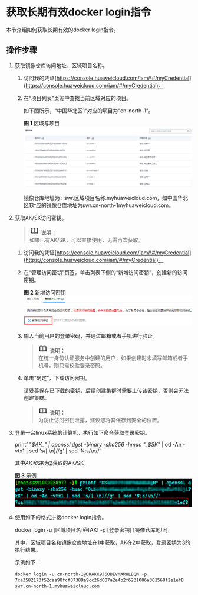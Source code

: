 # 获取长期有效docker login指令<a name="swr_01_1000"></a>

本节介绍如何获取长期有效的docker login指令。

## 操作步骤<a name="section140815918599"></a>

1.  <a name="li5768123671815"></a>获取镜像仓库访问地址、区域项目名称。
    1.  访问我的凭证[https://console.huaweicloud.com/iam/\#/myCredential](https://console.huaweicloud.com/iam/#/myCredential)。
    2.  在“项目列表”页签中查找当前区域对应的项目。

        如下图所示，“中国华北区1“对应的项目为“cn-north-1“。

        **图 1**  区域与项目<a name="fig1548146070"></a>  
        ![](figures/区域与项目.png "区域与项目")

        镜像仓库地址为 : swr.区域项目名称.myhuaweicloud.com，如中国华北区1对应的镜像仓库地址为swr.cn-north-1myhuaweicloud.com。


2.  <a name="li1863783911295"></a>获取AK/SK访问密钥。

    >![](public_sys-resources/icon-note.gif) **说明：**   
    >如果已有AK/SK，可以直接使用，无需再次获取。  

    1.  访问我的凭证[https://console.huaweicloud.com/iam/\#/myCredential](https://console.huaweicloud.com/iam/#/myCredential)。
    2.  在“管理访问密钥”页签，单击列表下侧的“新增访问密钥”，创建新的访问密钥。

        **图 2**  新增访问密钥<a name="fig1750516234350"></a>  
        ![](figures/新增访问密钥.png "新增访问密钥")

    3.  输入当前用户的登录密码，并通过邮箱或者手机进行验证。

        >![](public_sys-resources/icon-note.gif) **说明：**   
        >在统一身份认证服务中创建的用户，如果创建时未填写邮箱或者手机号，则只需校验登录密码。  

    4.  单击“确定”，下载访问密钥。

        请妥善保存已下载的密钥，后续创建集群时需要上传该密钥，否则会无法创建集群。

        >![](public_sys-resources/icon-note.gif) **说明：**   
        >为防止访问密钥泄露，建议您将其保存到安全的位置。  


3.  <a name="li132430753010"></a>登录一台linux系统的计算机，执行如下命令获取登录密钥。

    printf "_$AK_" | openssl dgst -binary -sha256 -hmac "_$SK_" | od -An -vtx1 | sed 's/\[ \\n\]//g' | sed 'N;s/\\n//'

    其中$AK和$SK为[2](#li1863783911295)获取的AK/SK。

    **图 3**  示例<a name="fig56444333813"></a>  
    ![](figures/示例.png "示例")

4.  使用如下的格式拼接docker login指令。

    docker login -u  \[区域项目名\]@\[AK\]  -p  \[登录密钥\]  \[镜像仓库地址\]

    其中，区域项目名和镜像仓库地址在[1](#li5768123671815)中获取，AK在[2](#li1863783911295)中获取，登录密钥为[3](#li132430753010)的执行结果。

    示例如下：

    ```
    docker login -u cn-north-1@DKAKX9J6OBEVMARHLBQM -p 7ca3582173f52caa98fcf87389e9cc26d007a2e4b2f6231006a301568f2e1ef8 swr.cn-north-1.myhuaweicloud.com
    ```


